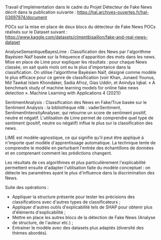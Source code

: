 Travail d'implémentation dans le cadre du Projet Détecteur de Fake News décrit dans la publication suivante : https://hal.archives-ouvertes.fr/hal-03697974/document


POCs sur la mise en place de deux blocs du détecteur de Fake News
POCs réalisés sur le Dataset suivant : https://www.kaggle.com/datasets/clmentbisaillon/fake-and-real-news-dataset

AnalyseSemantiqueBayesLime :
Classification des News par l'algorithme Bayésien Naïf basée sur la fréquence d'apparition des mots dans les news.
Mise en place de Lime pour expliquer les résultats : pour chaque News classée, on sait quels mots ont eu le plus d'importance dans la classification.
On utilise l'algorithme Bayésien Naïf, désigné comme modèle le plus efficace pour ce genre de classification (voir Khan, Junaed Younus, Md Tawkat Islam Khondaker, Sadia Afroz, Gias Uddin, et Anindya Iqbal. « A benchmark study of machine learning models for online fake news detection ». Machine Learning with Applications 4 (2021))

SentimentAnalysis :
Classification des News en Fake/True basée sur le Sentiment Analysis : la bibliothèque nltk : vaderSentiment, SentimentIntensityAnalyser, qui retourne un score de sentiment positif, neutre et négatif.
L'utilisation de Lime permet de comprendre quel type de sentiment (positif, neutre ou négatif) influe le plus sur la classification des news.

LIME est modèle-agnostique, ce qui signifie qu'il peut être appliqué à n'importe quel modèle d'apprentissage automatique. La technique tente de comprendre le modèle en perturbant l'entrée des échantillons de données et en comprenant comment les prédictions changent.

Les résultats de ces algorithmes et plus particulièrement l'explicabilité permettent ensuite d'adapter l'utilisation faite du modèle conceptuel : on détecte les paramètres ayant le plus d'influence dans la discrimination des News.

Suite des opérations : 
- Appliquer la structure présente pour tester les précisions des classifications avec d'autres types de classificateurs ;
- Appliquer d'autres outils d'explicabilité tels de SHAP pour obtenir plus d'éléments d'explicabilité ;
- Mettre en place les autres blocs de la détection de Fake News (Analyse de structure, de l'auteur etc.) ;
- Entrainer le modèle avec des datasets plus adaptés (diversité des thèmes abordés).

